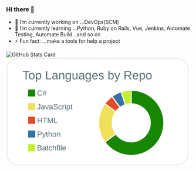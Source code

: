 ### Hi there 👋

<!--
**naonao0001777/naonao0001777** is a ✨ _special_ ✨ repository because its `README.md` (this file) appears on your GitHub profile.

Here are some ideas to get you started:
-->
- 🔭 I’m currently working on ...DevOps(SCM)
- 🌱 I’m currently learning ...Python, Ruby on Rails, Vue, Jenkins, Automate Testing, Automate Build...and so on
- ⚡ Fun fact: ...make a tools for help a project

<!--
- � I’m looking to collaborate on ...
- 🤔 I’m looking for help with ...
- 💬 Ask me about ...
- 📫 How to reach me: ...
- 😄 Pronouns: ...
-->

![GitHub Stats Card](https://github-readme-stats.vercel.app/api?username=naonao0001777)
[![](https://raw.githubusercontent.com/naonao0001777/naonao0001777/main/profile-summary-card-output/default/1-repos-per-language.svg)](https://github.com/vn7n24fzkq/github-profile-summary-cards)
